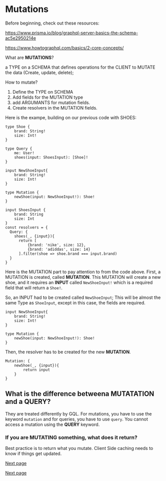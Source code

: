 
# Mutations

Before beginning, check out these resources:

https://www.prisma.io/blog/graphql-server-basics-the-schema-ac5e2950214e

https://www.howtographql.com/basics/2-core-concepts/

What are **MUTATIONS**?

a TYPE on a SCHEMA that defines operations for the CLIENT to MUTATE the data (Create, update, delete);

How to mutate?

 1. Define the TYPE on SCHEMA
 2. Add fields for the MUTATION type
 3. add ARGUMANTS for mutation fields.
 4. Create resolvers in the MUTATION fields.




Here is the exampe, building on our previous code with SHOES:
```
type Shoe {
    brand: String!
    size: Int!
}

type Query {
    me: User!
    shoes(input: ShoesInput): [Shoe]!
}

input NewShoeInput{
    brand: String!
    size: Int!
}

type Mutation {
    newShoe(input: NewShoeInput!): Shoe!
}

input ShoesInput {
    brand: String
    size: Int
}
const resolvers = {
  Query: {
    shoes(_, {input}){
      return [
          {brand: 'nike', size: 12},
          {brand: 'adiddas', size: 14}
      ].filter(shoe => shoe.brand === input.brand)
  }
}
```
Here is the MUTATION part to pay attention to from the code above. First, a MUTATION is created, called **MUTATION**.
This MUTATION will create a new shoe, and it requires an **INPUT** called `NewShoeInput!` which is a required field that will return a `Shoe!`.


So, an INPUT had to be created called `NewShoeInput`; This will be almost the same Type as `ShoeInput`, except in this case, the fields are required.


```
input NewShoeInput{
    brand: String!
    size: Int!
}

type Mutation {
    newShoe(input: NewShoeInput!): Shoe!
}
```

Then, the resolver has to be created for the new **MUTATION**.


```
Mutation: {
    newShoe(_, {input}){
        return input
    }
}
```

## What is the difference betweena  MUTATATION and a QUERY?

They are treated differently by GQL. For mutations, you have to use the keyword `mutation` and for queries, you have to use `query`. You cannot access a mutation using the **QUERY** keyword.

### If you are MUTATING something, what does it return? ###

Best practice is to return what you mutate. Client Side caching needs to know if things get updated.




[Next page](file:///Users/lukelogan/Local%20Sites/learning/node/SS-graphql/notes/SSGQL8.md)






[Next page](file:///Users/lukelogan/Local%20Sites/learning/node/SS-graphql/notes/SSGQL9.md)
